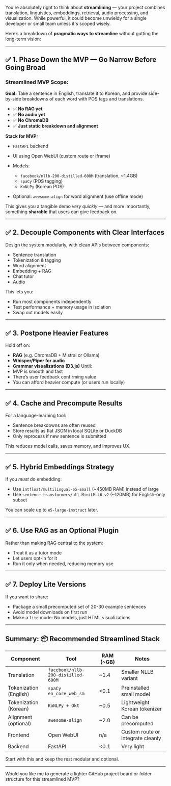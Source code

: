 You're absolutely right to think about **streamlining** — your project combines translation, linguistics, embeddings, retrieval, audio processing, and visualization. While powerful, it could become unwieldy for a single developer or small team unless it's scoped wisely.

Here’s a breakdown of **pragmatic ways to streamline** without gutting the long-term vision:

---

## ✅ 1. **Phase Down the MVP — Go Narrow Before Going Broad**

### Streamlined MVP Scope:

**Goal:** Take a sentence in English, translate it to Korean, and provide side-by-side breakdowns of each word with POS tags and translations.

* ✅ **No RAG yet**
* ✅ **No audio yet**
* ✅ **No ChromaDB**
* ✅ **Just static breakdown and alignment**

**Stack for MVP:**

* `FastAPI` backend
* UI using Open WebUI (custom route or iframe)
* Models:

  * `facebook/nllb-200-distilled-600M` (translation, \~1.4GB)
  * `spaCy` (POS tagging)
  * `KoNLPy` (Korean POS)
* Optional: `awesome-align` for word alignment (use offline mode)

This gives you a tangible demo *very quickly* — and more importantly, something **sharable** that users can give feedback on.

---

## ✅ 2. **Decouple Components with Clear Interfaces**

Design the system modularly, with clean APIs between components:

* Sentence translation
* Tokenization & tagging
* Word alignment
* Embedding + RAG
* Chat tutor
* Audio

This lets you:

* Run most components independently
* Test performance + memory usage in isolation
* Swap out models easily

---

## ✅ 3. **Postpone Heavier Features**

Hold off on:

* **RAG** (e.g. ChromaDB + Mistral or Ollama)
* **Whisper/Piper for audio**
* **Grammar visualizations (D3.js)**
  Until:
* MVP is smooth and fast
* There’s user feedback confirming value
* You can afford heavier compute (or users run locally)

---

## ✅ 4. **Cache and Precompute Results**

For a language-learning tool:

* Sentence breakdowns are often reused
* Store results as flat JSON in local SQLite or DuckDB
* Only reprocess if new sentence is submitted

This reduces model calls, saves memory, and improves UX.

---

## ✅ 5. **Hybrid Embeddings Strategy**

If you *must* do embedding:

* Use `intfloat/multilingual-e5-small` (\~450MB RAM) instead of large
* Use `sentence-transformers/all-MiniLM-L6-v2` (\~120MB) for English-only subset

You can scale up to `e5-large-instruct` later.

---

## ✅ 6. **Use RAG as an Optional Plugin**

Rather than making RAG central to the system:

* Treat it as a tutor mode
* Let users opt-in for it
* Run it only when needed, reducing memory use

---

## ✅ 7. **Deploy Lite Versions**

If you want to share:

* Package a small precomputed set of 20-30 example sentences
* Avoid model downloads on first run
* Make a `lite` mode: No models, just HTML visualizations

---

## Summary: 📦 Recommended Streamlined Stack

| Component              | Tool                               | RAM (\~GB) | Notes                             |
| ---------------------- | ---------------------------------- | ---------- | --------------------------------- |
| Translation            | `facebook/nllb-200-distilled-600M` | \~1.4      | Smaller NLLB variant              |
| Tokenization (English) | `spaCy en_core_web_sm`             | <0.1       | Preinstalled small model          |
| Tokenization (Korean)  | `KoNLPy + Okt`                     | \~0.5      | Lightweight Korean tokenizer      |
| Alignment (optional)   | `awesome-align`                    | \~2.0      | Can be precomputed                |
| Frontend               | Open WebUI                         | n/a        | Custom route or integrate cleanly |
| Backend                | FastAPI                            | <0.1       | Very light                        |

Start with this and keep the rest modular and optional.

---

Would you like me to generate a lighter GitHub project board or folder structure for this streamlined MVP?
